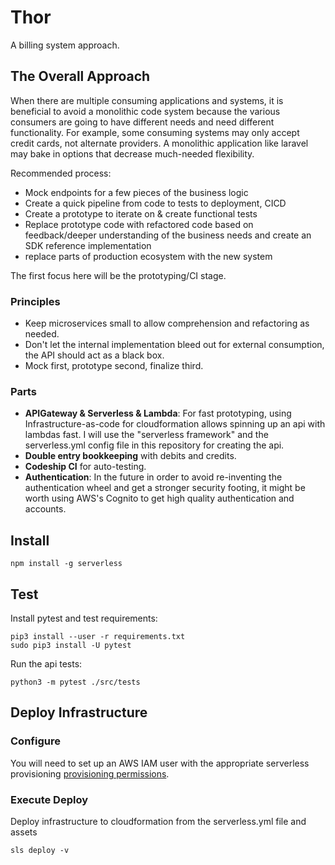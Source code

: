 # Thor
A billing system approach.


## The Overall Approach
When there are multiple consuming applications and systems, it is beneficial to avoid a monolithic code system because the various consumers are going to have different needs and need different functionality.  For example, some consuming systems may only accept credit cards, not alternate providers.  A monolithic application like laravel may bake in options that decrease much-needed flexibility.

Recommended process:

-  Mock endpoints for a few pieces of the business logic
- Create a quick pipeline from code to tests to deployment, CICD
- Create a prototype to iterate on & create functional tests 
- Replace prototype code with refactored code based on feedback/deeper understanding of the business needs and create an SDK reference implementation
- replace parts of production ecosystem with the new system

The first focus here will be the prototyping/CI stage.

### Principles
- Keep microservices small to allow comprehension and refactoring as needed.
- Don't let the internal implementation bleed out for external consumption, the API should act as a black box.
- Mock first, prototype second, finalize third.

### Parts
- **APIGateway & Serverless & Lambda**: For fast prototyping, using Infrastructure-as-code for cloudformation allows spinning up an api with lambdas fast.  I will use the "serverless framework" and the serverless.yml config file in this repository for creating the api.
- **Double entry bookkeeping** with debits and credits.
- **Codeship CI** for auto-testing.
- **Authentication**: In the future in order to avoid re-inventing the authentication wheel and get a stronger security footing, it might be worth using AWS's Cognito to get high quality authentication and accounts.

## Install


    npm install -g serverless

## Test
Install pytest and test requirements:

    pip3 install --user -r requirements.txt
    sudo pip3 install -U pytest

Run the api tests:

    python3 -m pytest ./src/tests

## Deploy Infrastructure

### Configure
You will need to set up an AWS IAM user with the appropriate serverless provisioning [provisioning permissions](https://serverless.com/framework/docs/providers/aws/guide/credentials/).

### Execute Deploy
Deploy infrastructure to cloudformation from the serverless.yml file and assets

    sls deploy -v